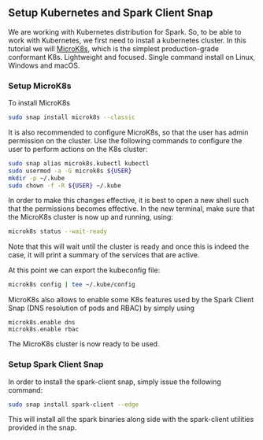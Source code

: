 ## Setup Kubernetes and Spark Client Snap

We are working with Kubernetes distribution for Spark. So, to be able to work with Kubernetes, 
we first need to install a kubernetes cluster. In this tutorial we will [MicroK8s](https://microk8s.io/), 
which is the simplest production-grade conformant K8s. Lightweight and focused. 
Single command install on Linux, Windows and macOS.

### Setup MicroK8s

To install MicroK8s

```bash
sudo snap install microk8s --classic
```

It is also recommended to configure MicroK8s, so that the user has admin permission on 
the cluster. Use the following commands to configure the user to perform actions on the K8s cluster:

```bash 
sudo snap alias microk8s.kubectl kubectl
sudo usermod -a -G microk8s ${USER}
mkdir -p ~/.kube
sudo chown -f -R ${USER} ~/.kube
```

In order to make this changes effective, it is best to open a new shell such that the permissions
becomes effective. In the new terminal, make sure that the MicroK8s cluster is 
now up and running, using:

```bash
microk8s status --wait-ready
```

Note that this will wait until the cluster is ready and once this is indeed the case, it will 
print a summary of the services that are active. 

At this point we can export the kubeconfig file: 

```bash 
microk8s config | tee ~/.kube/config
```

MicroK8s also allows to enable some K8s features used by the Spark Client Snap 
(DNS resolution of pods and RBAC) by simply using 

```
microk8s.enable dns
microk8s.enable rbac
```

The MicroK8s cluster is now ready to be used. 

### Setup Spark Client Snap 

In order to install the spark-client snap, simply issue the following command:

```bash
sudo snap install spark-client --edge
```

This will install all the spark binaries along side with the spark-client utilities provided in 
the snap.  
